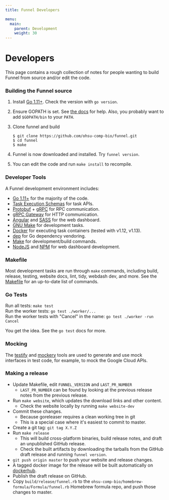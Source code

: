 ```yaml
---
title: Funnel Developers

menu:
  main:
    parent: Development
    weight: 30
---
```


# Developers

This page contains a rough collection of notes for people wanting to build Funnel from source and/or edit the code.

### Building the Funnel source

1. Install [Go 1.11+][go]. Check the version with `go version`.
2. Ensure GOPATH is set. See [the docs][gopath] for help. Also, you probably want to add `$GOPATH/bin` to your `PATH`.
3. Clone funnel and build

	```shell
	$ git clone https://github.com/ohsu-comp-bio/funnel.git
	$ cd funnel
	$ make
	```
	
4. Funnel is now downloaded and installed. Try `funnel version`.
5. You can edit the code and run `make install` to recompile.

### Developer Tools

A Funnel development environment includes:

- [Go 1.11+][go] for the majority of the code.
- [Task Execution Schemas][tes] for task APIs.
- [Protobuf][protobuf] + [gRPC][grpc] for RPC communication.
- [gRPC Gateway][gateway] for HTTP communication.
- [Angular][angular] and [SASS][sass] for the web dashboard.
- [GNU Make][make] for development tasks.
- [Docker][docker] for executing task containers (tested with v1.12, v1.13).
- [dep][dep] for Go dependency vendoring.
- [Make][make] for development/build commands.
- [NodeJS][node] and [NPM][npm] for web dashboard development.

### Makefile

Most development tasks are run through `make` commands, including build, release, testing, website docs, lint, tidy, webdash dev, and more.  See the [Makefile](https://github.com/ohsu-comp-bio/funnel/blob/master/Makefile) for an up-to-date list of commands.

### Go Tests

Run all tests: `make test`   
Run the worker tests: `go test ./worker/...`  
Run the worker tests with "Cancel" in the name: `go test ./worker -run Cancel`  

You get the idea. See the `go test` docs for more.

### Mocking

The [testify][testify] and [mockery][mockery] tools are used to generate and use
mock interfaces in test code, for example, to mock the Google Cloud APIs.

[go]: https://golang.org
[angular]: https://angularjs.org/
[protobuf]: https://github.com/google/protobuf
[grpc]: http://www.grpc.io/
[sass]: http://sass-lang.com/
[make]: https://www.gnu.org/software/make/
[docker]: https://docker.io
[python]: https://www.python.org/
[dep]: https://golang.github.io/dep/
[node]: https://nodejs.org
[npm]: https://www.npmjs.com/
[gateway]: https://github.com/grpc-ecosystem/grpc-gateway
[tes]: https://github.com/ga4gh/task-execution-schemas
[testify]: https://github.com/stretchr/testify
[mockery]: https://github.com/vektra/mockery
[gopath]: https://golang.org/doc/code.html#GOPATH

### Making a release

- Update Makefile, edit `FUNNEL_VERSION` and `LAST_PR_NUMBER`
  - `LAST_PR_NUMBER` can be found by looking at the previous release notes
    from the previous release.
- Run `make website`, which updates the download links and other content.
  - Check the website locally by running `make website-dev`
- Commit these changes.
  - Because goreleaser requires a clean working tree in git
  - This is a special case where it's easiest to commit to master.
- Create a git tag: `git tag X.Y.Z`
- Run `make release`
  - This will build cross-platform binaries, build release notes,
    and draft an unpublished GitHub release.
  - Check the built artifacts by downloading the tarballs from the GitHub draft release
    and running `funnel version`.
- `git push origin master` to push your website and release changes.
- A tagged docker image for the release will be built automatically on [dockerhub](https://hub.docker.com/repository/docker/ohsucompbio/funnel).
- Publish the draft release on GitHub.
- Copy `build/release/funnel.rb` to the `ohsu-comp-bio/homebrew-formula/Formula/funnel.rb` Homebrew formula repo, and push those changes to master.
